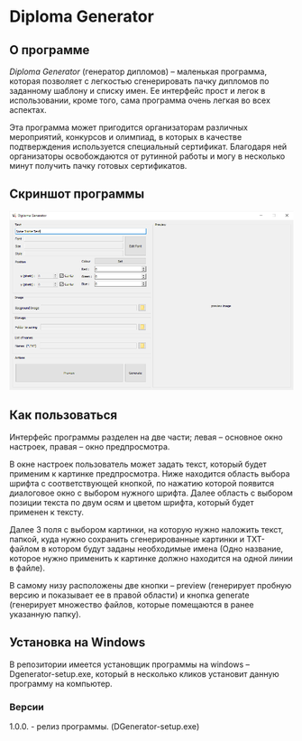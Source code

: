 # Diploma Generator #

## О программе ##

_Diploma Generator_ (генератор дипломов) – маленькая программа, которая позволяет с легкостью сгенерировать пачку дипломов по заданному шаблону и списку имен. Ее интерфейс прост и легок в использовании, кроме того, сама программа очень легкая во всех аспектах.

Эта программа может пригодится организаторам различных мероприятий, конкурсов и олимпиад, в которых в качестве подтверждения используется специальный сертификат. Благодаря ней организаторы освобождаются от рутинной работы и могу в несколько минут получить пачку готовых сертификатов. 

## Скриншот программы ##

![](res/screenshot.PNG)

## Как пользоваться ##

Интерфейс программы разделен на две части; левая – основное окно настроек, правая – окно предпросмотра. 

В окне настроек пользователь может задать текст, который будет применим к картинке предпросмотра. Ниже находится область выбора шрифта с соответствующей кнопкой, по нажатию которой появится диалоговое окно с выбором нужного шрифта. Далее область с выбором позиции текста по двум осям и цветом шрифта, который будет применен к тексту.

Далее 3 поля с выбором картинки, на которую нужно наложить текст, папкой, куда нужно сохранить сгенерированные картинки и TXT-файлом в котором будут заданы необходимые имена (Одно название, которое нужно применить к картинке должно находится на одной линии в файле). 

В самому низу расположены две кнопки – preview (генерирует пробную версию и показывает ее в правой области) и кнопка generate (генерирует множество файлов, которые помещаются в ранее указанную папку).

## Установка на Windows ##

В репозитории имеется установщик программы на windows – Dgenerator-setup.exe, который в несколько кликов установит данную программу на компьютер.

### Версии ###

1.0.0. - релиз программы. (DGenerator-setup.exe)
